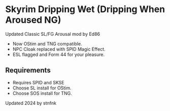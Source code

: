 # Skyrim Dripping Wet (Dripping When Aroused NG)

Updated Classic SL/FG Arousal mod by Ed86

* Now OStim and TNG compatible.
* NPC Cloak replaced with SPID Magic Effect.
* ESL flagged and Form 44 for your pleasure.

## Requirements
- Requires SPID and SKSE
- Choose SL install for OStim.
- Choose SOS install for TNG.


Updated 2024 by stnfnk
